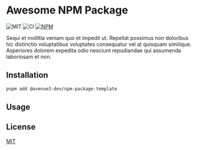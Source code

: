 # Awesome NPM Package

![MIT](https://img.shields.io/badge/License-MIT-green?style=flat-square)
![CI](https://img.shields.io/github/actions/workflow/status/Avenue3-dev/npm-package-template/publish.yml?style=flat-square&label=Build%20and%20Publish)
<a href="https://www.npmjs.com/package/@avenue3-dev/npm-package-template">
![NPM](https://img.shields.io/npm/v/%40avenue3-dev%2Fnpm-package-template?style=flat-square&label=Lates%20Version)
</a>

Sequi et mollitia veniam quo et impedit ut. Repellat possimus non doloribus hic distinctio voluptatibus voluptates consequatur vel at quisquam similique. Asperiores dolorem expedita odio nesciunt repudiandae qui assumenda laboriosam et non.

## Installation

```bash
pnpm add @avenue3-dev/npm-package-template
```

## Usage

## License

[MIT](./LICENSE)
